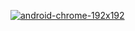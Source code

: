 [![android-chrome-192x192](https://github.com/user-attachments/assets/f2ef825c-1a27-4bfd-8154-1b2e94cc1ade)](https://selmaintelligence.github.io/selm/)
